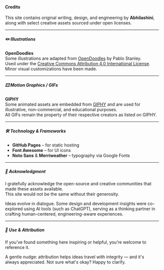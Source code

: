 #### Credits

This site contains original writing, design, and engineering by **Abhilashini**, along with select creative assets sourced under open licenses.

---

##### ✏️ Illustrations

**OpenDoodles**  
Some illustrations are adapted from [OpenDoodles](https://www.opendoodles.com/) by Pablo Stanley.  
Used under the [Creative Commons Attribution 4.0 International License](https://creativecommons.org/licenses/by/4.0/).  
Minor visual customizations have been made.

---

##### 🎞️ Motion Graphics / GIFs

**GIPHY**  
Some animated assets are embedded from [GIPHY](https://giphy.com/) and are used for illustrative, non-commercial, and educational purposes.  
All GIFs remain the property of their respective creators as listed on GIPHY.

---

##### 🛠️ Technology & Frameworks

- **GitHub Pages** – for static hosting  
- **Font Awesome** – for UI icons  
- **Noto Sans** & **Merriweather** – typography via Google Fonts  

---

##### 🙏 Acknowledgment

I gratefully acknowledge the open-source and creative communities that made these assets available.  
This site would not be the same without their generosity.

Ideas evolve in dialogue. Some design and development insights were co-explored using AI tools (such as ChatGPT), 
serving as a thinking partner in crafting human-centered, engineering-aware experiences.

---

##### 🔗 Use & Attribution

If you’ve found something here inspiring or helpful, you’re welcome to reference it.

A gentle nudge: attribution helps ideas travel with integrity — and it's always appreciated.
Not sure what's okay? Happy to clarify.
